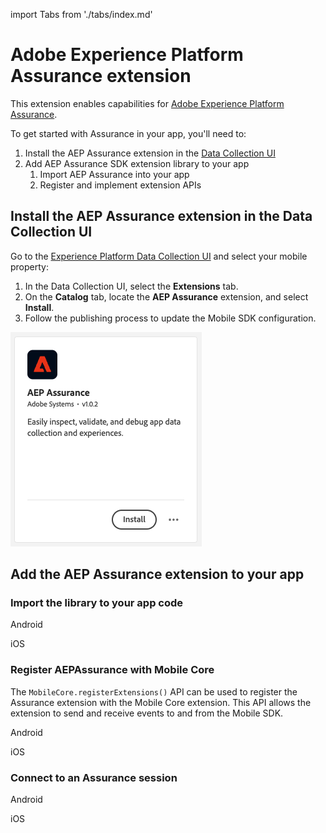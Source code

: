 import Tabs from './tabs/index.md'

# Adobe Experience Platform Assurance extension

This extension enables capabilities for [Adobe Experience Platform Assurance](https://experienceleague.adobe.com/docs/experience-platform/assurance/home.html).

To get started with Assurance in your app, you'll need to:

1. Install the AEP Assurance extension in the [Data Collection UI](https://experience.adobe.com/#/data-collection)
2. Add AEP Assurance SDK extension library to your app
   1. Import AEP Assurance into your app
   2. Register and implement extension APIs

## Install the AEP Assurance extension in the Data Collection UI

Go to the [Experience Platform Data Collection UI](https://experience.adobe.com/#/data-collection/) and select your mobile property:

1. In the Data Collection UI, select the **Extensions** tab.
2. On the **Catalog** tab, locate the **AEP Assurance** extension, and select **Install**.
3. Follow the publishing process to update the Mobile SDK configuration.

![](./assets/index/assurance-extension.png)

## Add the AEP Assurance extension to your app

### Import the library to your app code

<TabsBlock orientation="horizontal" slots="heading, content" repeat="2"/>

Android

<Tabs query="platform=android&task=import-library"/>

iOS

<Tabs query="platform=ios&task=import-library"/>

<!--- React Native

<Tabs query="platform=react-native&task=import-library"/>

Flutter

<Tabs query="platform=flutter&task=import-library"/> --->

### Register AEPAssurance with Mobile Core

The `MobileCore.registerExtensions()` API can be used to register the Assurance extension with the Mobile Core extension. This API allows the extension to send and receive events to and from the Mobile SDK.

<TabsBlock orientation="horizontal" slots="heading, content" repeat="2"/>

Android

<Tabs query="platform=android&task=register-assurance"/>

iOS

<Tabs query="platform=ios&task=register-assurance"/>

<!--- React Native

<Tabs query="platform=react-native&task=register-assurance"/>

Flutter

<Tabs query="platform=flutter&task=register-assurance"/> --->

### Connect to an Assurance session

<TabsBlock orientation="horizontal" slots="heading, content" repeat="2"/>

Android

<Tabs query="platform=android&task=implement-assurance"/>

iOS

<Tabs query="platform=ios&task=implement-assurance"/>

